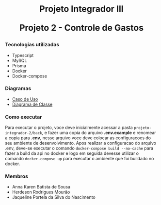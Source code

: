 <div align="center">
    <h1>
        Projeto Integrador III
        <p> Projeto 2 - Controle de Gastos </p>
    </h1>
</div>

### Tecnologias utilizadas

* Typescript
* MySQL
* Prisma
* Docker
* Docker-compose

### Diagramas

* [Caso de Uso](https://github.com/HerdesonMourao/projeto-integrador-2/blob/master/Docs/Diagramas/CasoDeUsoVersao01.png)
* [Diagrama de Classe](https://github.com/HerdesonMourao/projeto-integrador-2/blob/master/Docs/Diagramas/DiagramaDeClasseVersao02.png)

### Como executar

Para executar o projeto, voce deve inicialmente acessar a pasta `projeto-integrador-2/back`, e fazer uma copia do arquivo **.env.example** e renomear a copia para **.env**, nesse arquivo voce deve colocar as configuracoes do seu ambiente de desenvolvimento. Apos realizar a configuracao do arquivo .env, deve-se executar o comando `docker-compose build --no-cache` para fazer a build da api no docker e logo em seguida devesse utilizar o comando `docker-compose up` para executar o ambiente que foi buildado no docker.

### Membros

* Anna Karen Batista de Sousa
* Herdeson Rodrigues Mourão
* Jaqueline Portela da Silva do Nascimento